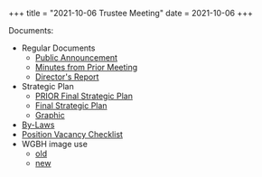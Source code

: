 +++
title = "2021-10-06 Trustee Meeting"
date = 2021-10-06
+++

Documents:

<ul>
<li>Regular Documents
<ul>
<li><a href="../../meeting_announce/20211006.pdf">Public Announcement</a></li>
<li><a href="../../minutes/20210901.docx">Minutes from Prior Meeting</a></li>
<li><a href="../../diectors/202110.docx">Director's Report</a></li>
</ul>
</li>
<li>Strategic Plan
<ul>
<li><a href="./FINAL_Pollard_Memorial_Library_Strategic_Plan_FY22-FY26_09-29-21.pdf">PRIOR Final Strategic Plan</a></li>
<li><a href="./FINAL_Pollard_Memorial_Library_Strategic_Plan_FY22-FY26_10-05-21.pdf">Final Strategic Plan</a></li>
<li><a href="./FINAL_PML_one-page_graphic_10-05-21.pdf">Graphic</a></li>
</ul>
</li>
<li><a href="./TRUSTEE_bylaws1104-3.2021_MARKUP.docx">By-Laws</a></li>
<li><a href="../../procedures/TRUSTEE-Position_Vacancy_Checklist.docx">Position Vacancy Checklist</a></li>
<li>WGBH image use
<ul>
	<li><a href="../../wgbh/20200512.pdf">old</a></li>
        <li><a href="../../wgbh/202110.pdf">new</a></li>
</ul>
</li>
</ul>
